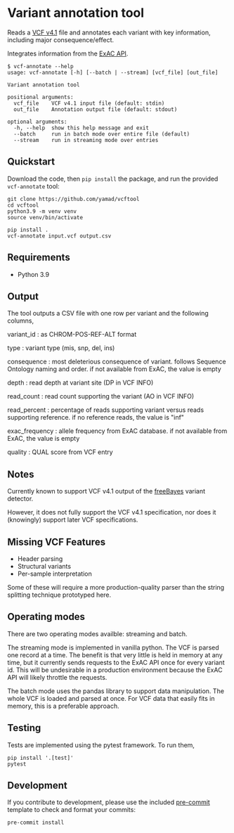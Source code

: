 # Variant annotation tool

Reads a [VCF v4.1](https://samtools.github.io/hts-specs/VCFv4.1.pdf) file and annotates each variant with key information, including major consequence/effect.

Integrates information from the [ExAC API](http://exac.hms.harvard.edu).

```
$ vcf-annotate --help
usage: vcf-annotate [-h] [--batch | --stream] [vcf_file] [out_file]

Variant annotation tool

positional arguments:
  vcf_file    VCF v4.1 input file (default: stdin)
  out_file    Annotation output file (default: stdout)

optional arguments:
  -h, --help  show this help message and exit
  --batch     run in batch mode over entire file (default)
  --stream    run in streaming mode over entries
```

## Quickstart

Download the code, then `pip install` the package, and run the provided `vcf-annotate` tool:

    git clone https://github.com/yamad/vcftool
    cd vcftool
    python3.9 -m venv venv
    source venv/bin/activate

    pip install .
    vcf-annotate input.vcf output.csv

## Requirements

* Python 3.9

## Output

The tool outputs a CSV file with one row per variant and the following columns,

variant_id
: as CHROM-POS-REF-ALT format

type
: variant type (mis, snp, del, ins)

consequence
: most deleterious consequence of variant. follows Sequence Ontology naming and order. if not available from ExAC, the value is empty

depth
: read depth at variant site (DP in VCF INFO)

read_count
: read count supporting the variant (AO in VCF INFO)

read_percent
: percentage of reads supporting variant versus reads supporting reference. if no reference reads, the value is "inf"

exac_frequency
: allele frequency from ExAC database. if not available from ExAC, the value is empty

quality
: QUAL score from VCF entry

## Notes

Currently known to support VCF v4.1 output of the [freeBayes](https://github.com/freebayes/freebayes) variant detector.

However, it does not fully support the VCF v4.1 specification, nor does it (knowingly) support later VCF specifications.

## Missing VCF Features

* Header parsing
* Structural variants
* Per-sample interpretation

Some of these will require a more production-quality parser than the string splitting technique prototyped here.

## Operating modes

There are two operating modes availble: streaming and batch.

The streaming mode is implemented in vanilla python. The VCF is parsed one record at a time. The benefit is that very little is held in memory at any time, but it currently sends requests to the ExAC API once for every variant id. This will be undesirable in a production environment because the ExAC API will likely throttle the requests.

The batch mode uses the pandas library to support data manipulation. The whole VCF is loaded and parsed at once. For VCF data that easily fits in memory, this is a preferable approach.

## Testing

Tests are implemented using the pytest framework. To run them,

```
pip install '.[test]'
pytest
```

## Development

If you contribute to development, please use the included [pre-commit](https://pre-commit.com/) template to check and format your commits:

```
pre-commit install
```
